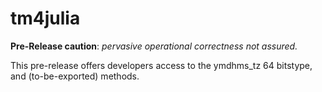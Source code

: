 tm4julia
========

**Pre-Release caution**: *pervasive operational correctness not assured.*

This pre-release offers developers access to the ymdhms_tz 64 bitstype, and (to-be-exported) methods.





